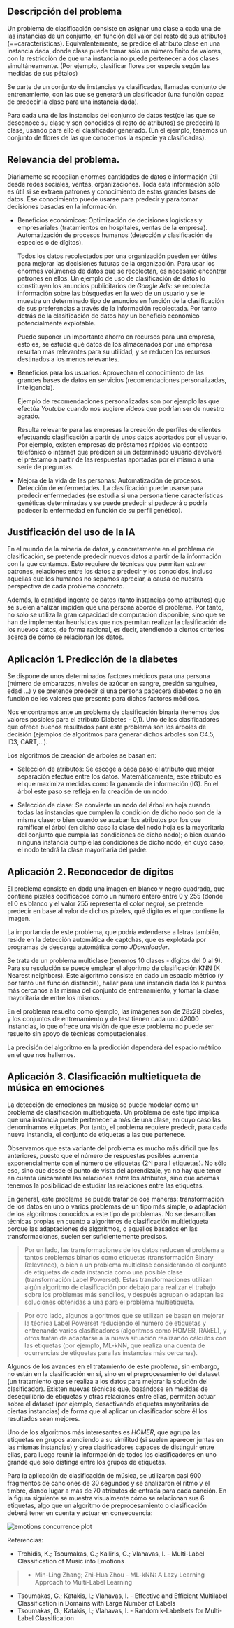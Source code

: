 ## Descripción del problema

Un problema de clasificación consiste en asignar una clase a cada una de las
instancias de un conjunto, en función del valor del resto de sus atributos (==características).
Equivalentemente, se predice el atributo clase en una instancia dada, donde clase 
puede tomar sólo un número finito de valores, con la restricción de que una instancia
no puede pertenecer a dos clases simultáneamente.  (Por ejemplo, clasificar
flores por especie según las medidas de sus pétalos)

Se parte de un conjunto de instancias ya clasificadas, llamadas conjunto de entrenamiento,
con las que se generará un clasificador (una función capaz de predecir la clase para
una instancia dada).

Para cada una de las instancias del conjunto de datos test(de las que se desconoce
su clase y son conocidos el resto de atributos) se predecirá la clase, usando para
ello el clasificador generado. (En el ejemplo, tenemos un conjunto de flores de las 
que conocemos la especie ya clasificadas).

## Relevancia del problema.

Diariamente se recopilan enormes cantidades de datos e información útil desde
redes sociales, ventas, organizaciones.
Toda esta información sólo es útil si se extraen patrones y conocimiento de
estas grandes bases de datos. Ese conocimiento puede usarse para predecir y
para tomar decisiones basadas en la información.

 * Beneficios económicos:
     Optimización de decisiones logísticas y empresariales (tratamientos en
     hospitales, ventas de la empresa). Automatización de procesos humanos
     (detección y clasificación de especies o de dígitos). 
     
     Todos los datos recolectados por una organización pueden ser útiles para mejorar 
     las decisiones futuras de la organización. Para usar los enormes volúmenes 
     de datos que se recolectan, es necesario encontrar patrones en ellos. Un
     ejemplo de uso de clasificación de datos lo constituyen los anuncios
     publicitarios de *Google Ads*: se recolecta información sobre las búsquedas 
     en la web de un usuario y se le muestra un determinado tipo de anuncios 
     en función de la clasificación de sus preferencias a través de la información
     recolectada. Por tanto detrás de la clasificación de datos hay un beneficio
     económico potencialmente explotable.

     Puede suponer un importante ahorro en recursos para una empresa, esto es, se estudia qué
     datos de los almacenados por una empresa resultan más relevantes para su utilidad, y se reducen
     los recursos destinados a los menos relevantes.

 * Beneficios para los usuarios:
     Aprovechan el conocimiento de las grandes bases de datos en servicios
     (recomendaciones personalizadas, inteligencia).
     
     Ejemplo de recomendaciones personalizadas son por ejemplo las que efectúa *Youtube*
     cuando nos sugiere vídeos que podrían ser de nuestro agrado.
     
     Resulta relevante para las empresas la creación de perfiles de clientes efectuando 
     clasificación a partir de unos datos aportados por el usuario. Por ejemplo, existen
     empresas de préstamos rápidos vía contacto telefónico o internet que predicen si un 
     determinado usuario devolverá el préstamo a partir de las respuestas aportadas por el mismo
     a una serie de preguntas.     

 * Mejora de la vida de las personas:
     Automatización de procesos. Detección de enfermedades. La clasificación puede
     usarse para predecir enfermedades (se estudia si una persona tiene características
     genéticas determinadas y se puede predecir si padecerá o podría padecer la enfermedad
     en función de su perfil genético).


## Justificación del uso de la IA

En el mundo de la minería de datos, y concretamente en el problema de 
clasificación, se pretende predecir nuevos datos a partir de la información
con la que contamos. Esto requiere de técnicas que permitan extraer patrones,
relaciones entre los datos a predecir y los conocidos, incluso aquellas que
los humanos no sepamos apreciar, a causa de nuestra perspectiva de cada
problema concreto.

Además, la cantidad ingente de datos (tanto instancias
como atributos) que se suelen analizar impiden que una persona aborde el
problema. Por tanto, no solo se utiliza la gran capacidad de computación
disponible, sino que se han de implementar heurísticas que nos permitan
realizar la clasificación de los nuevos datos, de forma racional, es decir,
atendiendo a ciertos criterios acerca de cómo se relacionan los datos.

## Aplicación 1. Predicción de la diabetes

Se dispone de unos determinados factores médicos para una persona (número de embarazos,
niveles de azúcar en sangre, presión sanguínea, edad ...) y se pretende predecir
si una persona padecerá diabetes o no en función de los valores que presente para
dichos factores médicos.

Nos encontramos ante un problema de clasificación binaria (tenemos dos valores posibles
para el atributo Diabetes - 0,1). Uno de los clasificadores que ofrece buenos resultados 
para este problema son los árboles de decisión (ejemplos de algoritmos para generar dichos
árboles son C4.5, ID3, CART,...).

Los algoritmos de creación de árboles se basan en:

* Selección de atributos:
     Se escoge a cada paso el atributo que mejor separación efectúe entre los
     datos. Matemáticamente, este atributo es el que maximiza medidas como la ganancia de información (IG).
     En el árbol este paso se refleja en la creación de un nodo.

* Selección de clase:
     Se convierte un nodo del árbol en hoja cuando todas las instancias que cumplen la condición
     de dicho nodo son de la misma clase; o bien cuando se acaban los atributos por los que ramificar
     el árbol (en dicho caso la clase del nodo hoja es la mayoritaria del conjunto que cumpla las
     condiciones de dicho nodo); o bien cuando ninguna instancia cumple las condiciones de dicho nodo,
     en cuyo caso, el nodo tendrá la clase mayoritaria del padre.

## Aplicación 2. Reconocedor de dígitos

El problema consiste en dada una imagen en blanco y negro cuadrada, que contiene
píxeles codificados como un número entero entre 0 y 255 (donde el 0 es blanco
y el valor 255 representa el color negro), se pretende predecir en base al
valor de dichos píxeles, qué dígito es el que contiene la imagen.

La importancia de este problema, que podría extenderse a letras también, reside en
la detección automática de captchas, que es explotada por programas de descarga 
automática como *JDownloader*.

Se trata de un problema multiclase (tenemos 10 clases - dígitos del 0 al 9).
Para su resolución se puede emplear el algoritmo de clasificación KNN (K Nearest neighbors).
Este algoritmo consiste en dado un espacio métrico (y por tanto una función distancia),
hallar para una instancia dada los k puntos más cercanos a la misma del conjunto
de entrenamiento, y tomar la clase mayoritaria de entre los mismos.

En el problema resuelto como ejemplo, las imágenes son de 28x28 píxeles, y los
conjuntos de entrenamiento y de test tienen cada uno 42000 instancias, lo que ofrece
una visión de que este problema no puede ser resuelto sin apoyo de técnicas computacionales.

La precisión del algoritmo en la predicción dependerá del espacio métrico en el que nos
hallemos.

## Aplicación 3. Clasificación multietiqueta de música en emociones

La detección de emociones en música se puede modelar como un problema de 
clasificación multietiqueta. Un problema de este tipo implica que una instancia
puede pertenecer a más de una clase, en cuyo caso las denominamos etiquetas.
Por tanto, el problema requiere predecir, para cada nueva instancia, el conjunto de 
etiquetas a las que pertenece.

Observamos que esta variante del problema es mucho más difícil que las anteriores,
puesto que el número de respuestas posibles aumenta exponencialmente con el número
de etiquetas (2^l para l etiquetas). No sólo eso, sino que desde el punto de vista
del aprendizaje, ya no hay que tener en cuenta únicamente las relaciones entre los
atributos, sino que además tenemos la posibilidad de estudiar las relaciones entre 
las etiquetas.

En general, este problema se puede tratar de dos maneras: transformación de los 
datos en uno o varios problemas de un tipo más simple, o adaptación de los algoritmos
conocidos a este tipo de problemas. No se desarrollan técnicas propias en cuanto a
algoritmos de clasificación multietiqueta porque las adaptaciones de algoritmos, o
aquellos basados en las transformaciones, suelen ser suficientemente precisos.

<!-- El texto en cita es menos importante y se puede saltar si no hay tiempo -->
> Por un lado, las transformaciones de los datos reducen el problema a tantos
  problemas binarios como etiquetas (transformación Binary Relevance), o bien a 
  un problema multiclase considerando el conjunto de etiquetas de cada instancia 
  como una posible clase (transformación Label Powerset). Estas transformaciones 
  utilizan algún algoritmo de clasificación por debajo para realizar el trabajo 
  sobre los problemas más sencillos, y después agrupan o adaptan las soluciones 
  obtenidas a una para el problema multietiqueta.

> Por otro lado, algunos algoritmos que se utilizan se basan en mejorar la técnica
  Label Powerset reduciendo el número de etiquetas y entrenando varios clasificadores
  (algoritmos como HOMER, RAkEL), y otros tratan de adaptarse a la nueva situación
  realizando cálculos con las etiquetas (por ejemplo, ML-kNN, que realiza una cuenta
  de ocurrencias de etiquetas para las instancias más cercanas).

Algunos de los avances en el tratamiento de este problema, sin embargo, no están
en la clasificación en sí, sino en el preprocesamiento del dataset (un tratamiento
que se realiza a los datos para mejorar la solución del clasificador). Existen
nuevas técnicas que, basándose en medidas de desequilibrio de etiquetas y otras
relaciones entre ellas, permiten actuar sobre el dataset (por ejemplo, desactivando
etiquetas mayoritarias de ciertas instancias) de forma que al aplicar un 
clasificador sobre él los resultados sean mejores.

Uno de los algoritmos más interesantes es *HOMER*, que agrupa las etiquetas en
grupos atendiendo a su similitud (si suelen aparecer juntas en las mismas 
instancias) y crea clasificadores capaces de distinguir entre ellas, para luego
reunir la información de todos los clasificadores en uno grande que solo distinga
entre los grupos de etiquetas.

Para la aplicación de clasificación de música, se utilizaron casi 600 fragmentos
de canciones de 30 segundos y se analizaron el ritmo y el timbre, dando lugar a 
más de 70 atributos de entrada para cada canción. En la figura siguiente se
muestra visualmente cómo se relacionan sus 6 etiquetas, algo que un algoritmo de
preprocesamiento o clasificación deberá tener en cuenta y actuar en consecuencia:

![emotions concurrence plot](imgs/emotions-concurrence.png)

Referencias:
  - Trohidis, K.; Tsoumakas, G.; Kalliris, G.; Vlahavas, I. - Multi-Label 
  Classification of Music into Emotions

> - Min-Ling Zhang; Zhi-Hua Zhou - ML-kNN: A Lazy Learning Approach to Multi-Label 
  Learning
  - Tsoumakas, G.; Katakis, I.; Vlahavas, I. - Effective and Efficient Multilabel 
  Classification in Domains with Large Number of Labels
  - Tsoumakas, G.; Katakis, I.; Vlahavas, I. - Random k-Labelsets for Multi-Label 
  Classification